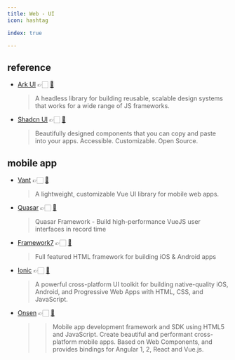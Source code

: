 ```yaml
---
title: Web - UI
icon: hashtag

index: true

---
```


<!-- more -->

## reference

- [Ark UI](https://ark-ui.com) 👉🏻 [🐙](https://github.com/chakra-ui/ark)
    > A headless library for building reusable, scalable design systems that works for a wide range of JS frameworks.
- [Shadcn UI](https://ui.shadcn.com) 👉🏻 [🐙](https://github.com/shadcn-ui/ui)
    > Beautifully designed components that you can copy and paste into your apps. Accessible. Customizable. Open Source. 
    
## mobile app

- [Vant](https://vant-ui.github.io/vant) 👉🏻 [🐙](https://github.com/youzan/vant)
    > A lightweight, customizable Vue UI library for mobile web apps.
- [Quasar](https://quasar.dev) 👉🏻 [🐙](https://github.com/quasarframework/quasar)
    > Quasar Framework - Build high-performance VueJS user interfaces in record time
- [Framework7](https://framework7.io) 👉🏻 [🐙](https://github.com/framework7io/framework7)
    > Full featured HTML framework for building iOS & Android apps
- [Ionic](https://ionicframework.com) 👉🏻 [🐙](https://github.com/ionic-team/ionic-framework)
    > A powerful cross-platform UI toolkit for building native-quality iOS, Android, and Progressive Web Apps with HTML, CSS, and JavaScript.
- [Onsen](https://onsen.io) 👉🏻 [🐙](https://github.com/OnsenUI/OnsenUI)
    > > Mobile app development framework and SDK using HTML5 and JavaScript. Create beautiful and performant cross-platform mobile apps. Based on Web Components, and provides bindings for Angular 1, 2, React and Vue.js.

